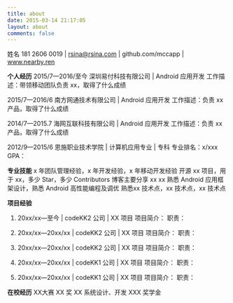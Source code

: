 ```yaml
---
title: about
date: 2015-03-14 21:17:05
layout: about
comments: false
---
```

姓名 
181 2606 0019 | rsina@rsina.com | github.com/mccapp | www.nearby.ren

**个人经历** 
2015/7—2016/至今
深圳易付科技有限公司 | Android 应用开发
工作描述：带领移动团队负责 xx，取得了什么成绩

2015/7—2016/6
南方网通技术有限公司 | Android 应用开发
工作描述：负责 xx 产品，取得了什么成绩

2014/7—2015.7
海网互联科技有限公司 | Android 应用开发
工作描述：负责 xx 产品，取得了什么成绩

2012/9—2015/6
恩施职业技术学院 | 计算机应用专业 | 专科
专业排名：x/xxx		GPA：

**专业技能**
x 年团队管理经验，x 年开发经验，x 年移动开发经验
开源 xx 项目，用于 xx，多少 Star，多少 Contributors
博客主要分享 xx xx
熟悉 Android 应用框架设计，熟悉 Android 高性能编程及调优
熟悉xx 技术点，xx 技术点，xx 技术点

**项目经验**
1.	20xx/xx—至今 | codeKK2 公司 | XX 项目
项目简介：
职责：

2.	20xx/xx—20xx/xx | codeKK2 公司 | XX 项目
项目简介：
职责：
3.	20xx/xx—20xx/xx | codeKK2 公司 | XX 项目
项目简介：
职责：
4.	20xx/xx—20xx/xx | codeKK1 公司 | XX 项目
项目简介：
职责：

5.	20xx/xx—20xx/xx | codeKK1 公司 | XX 项目
项目简介：
职责：

**在校经历**
XX大赛 XX 奖
XX 系统设计、开发
XXX 奖学金
